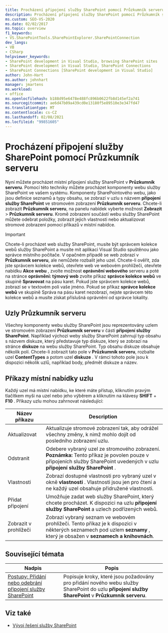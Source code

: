 ```yaml
---
title: Procházení připojení služby SharePoint pomocí Průzkumník serveru | Microsoft Docs
description: Procházení připojení služby SharePoint pomocí Průzkumník serveru. Přečtěte si o příkazech Průzkumník serveru uzlech a místní nabídce uzlu.
ms.custom: SEO-VS-2020
ms.date: 02/02/2017
ms.topic: overview
f1_keywords:
- VS.SharePointTools.SharePointExplorer.SharePointConnection
dev_langs:
- VB
- CSharp
helpviewer_keywords:
- SharePoint development in Visual Studio, browsing SharePoint sites
- SharePoint development in Visual Studio, SharePoint Connections
- SharePoint Connections [SharePoint development in Visual Studio]
author: John-Hart
ms.author: johnhart
manager: jmartens
ms.workload:
- office
ms.openlocfilehash: b188d95e6478e488fc896b0622fb8d145ef2a741
ms.sourcegitcommit: ae6d47b09a439cd0e13180f5e89510e3e347fd47
ms.translationtype: MT
ms.contentlocale: cs-CZ
ms.lasthandoff: 02/08/2021
ms.locfileid: "99851605"
---
```

# <a name="browse-sharepoint-connections-by-using-server-explorer"></a>Procházení připojení služby SharePoint pomocí Průzkumník serveru
  Nyní můžete procházet místní připojení služby SharePoint v **Průzkumník serveru**. Pomocí této techniky můžete procházet komponenty webu služby SharePoint ve vašem systému. Komponenty SharePointového webu, jako jsou definice seznamů a typy obsahu, se zobrazí v uzlu s názvem **připojení služby SharePoint** ve stromovém zobrazení **Průzkumník serveru**. Chcete-li zobrazit **Průzkumník serveru**, na panelu nabídek vyberte možnost **Zobrazit**  >  **Průzkumník serveru**. Kromě zobrazení součástí webu služby SharePoint můžete odebrat položky, zobrazit jejich vlastnosti nebo aktualizovat stromové zobrazení pomocí příkazů v místní nabídce.

> [!IMPORTANT]
> Chcete-li procházet web služby SharePoint, musíte být správcem kolekce webů služby SharePoint a musíte mít aplikaci Visual Studio spuštěnou jako správce místního počítače. V opačném případě se web zobrazí v **Průzkumník serveru**, ale nemůžete rozbalit jeho uzel. Chcete-li ověřit, zda jste správcem kolekce webů, otevřete web ve webovém prohlížeči, otevřete nabídku **Akce webu** , zvolte možnost **oprávnění webového** serveru a poté na stránce **oprávnění: týmový web** zvolte příkaz **správce kolekce webů** ve skupině **Spravovat** na pásu karet. Pokud jste správcem kolekce webů, zobrazí se v textovém poli vaše jméno. Pokud se příkaz **správce kolekce webů** ve skupině Správa na pásu karet nezobrazí, nejste správcem této kolekce webů a musíte získat příslušná oprávnění od správce lokality.

## <a name="server-explorer-nodes"></a>Uzly Průzkumník serveru
 Všechny komponenty webu služby SharePoint jsou reprezentovány uzlem ve stromovém zobrazení **Průzkumník serveru** v části **připojení služby SharePoint**. Například výchozí weby služby SharePoint zahrnují typ obsahu s názvem diskuze, který představuje typ diskuze, který se zobrazí na stránce **diskuze** na webu služby SharePoint. Typ obsahu diskuze obsahuje několik polí. Chcete-li zobrazit tato pole v **Průzkumník serveru**, rozbalte uzel **ContentTypes** a potom uzel **diskuze** . V rámci tohoto pole jsou k dispozici několik uzlů, například body, předmět diskuze a název.

## <a name="node-shortcut-menu-commands"></a>Příkazy místní nabídky uzlu
 Každý uzel má místní nabídku, ke které máte přístup, kliknutím pravým tlačítkem myši na uzel nebo jeho výběrem a kliknutím na klávesy **SHIFT** + **F10** . Příkazy uzlu mohou zahrnovat následující:

|Název příkazu|Description|
|------------------|-----------------|
|Aktualizovat|Aktualizuje stromové zobrazení tak, aby odrážel všechny změny, k nimž mohlo dojít od posledního zobrazení uzlu.|
|Odstranit|Odebere vybraný uzel ze stromového zobrazení. **Poznámka:**  Tento příkaz je povolen pouze v připojeních služby SharePoint uvedených v uzlu **připojení služby SharePoint** .|
|Vlastnosti|Zobrazí dostupné vlastnosti pro vybraný uzel v okně **vlastnosti** . Vlastnosti jsou jen pro čtení a ne každý uzel obsahuje přidružené vlastnosti.|
|Přidat připojení|Umožňuje zadat web služby SharePoint, který chcete procházet. K dispozici na uzlu **připojení služby SharePoint** a uzlech podřízených webů.|
|Zobrazit v prohlížeči|Zobrazí vybraný seznam ve webovém prohlížeči. Tento příkaz je k dispozici v některých seznamech pod uzlem **seznamy** , který je obsažen v **seznamech a knihovnách**.|

## <a name="related-topics"></a>Související témata

|Nadpis|Popis|
|-----------|-----------------|
|[Postupy: Přidání nebo odebrání připojení služby SharePoint](../sharepoint/how-to-add-or-remove-sharepoint-connections.md)|Popisuje kroky, které jsou požadovány pro přidání nového webu služby SharePoint do uzlu **připojení služby SharePoint** v **Průzkumník serveru**.|

## <a name="see-also"></a>Viz také
- [Vývoj řešení služby SharePoint](../sharepoint/developing-sharepoint-solutions.md)
